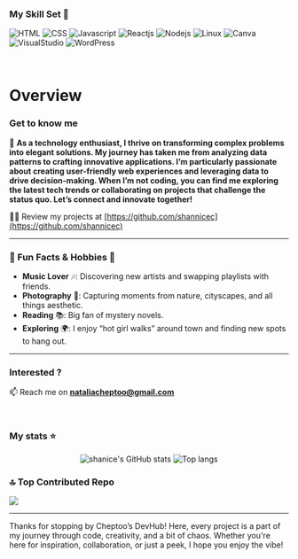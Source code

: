  ### My Skill Set :rocket:
![HTML](https://img.shields.io/badge/HTML-239120?style=for-the-badge&logo=html5&logoColor=white)
![CSS](https://img.shields.io/badge/css3-%1572B6.svg?style=for-the-badge&logo=css3&logoColor=white&color=1572B6)
![Javascript](https://img.shields.io/badge/javscript-%F7DF1E.svg?style=for-the-badge&logo=javascript&logoColor=black&color=F7DF1E)
![Reactjs](https://img.shields.io/badge/React-20232A?style=for-the-badge&logo=react&logoColor=61DAFB)
![Nodejs](https://img.shields.io/badge/Node.js-43853D?style=for-the-badge&logo=node.js&logoColor=white)
![Linux](https://img.shields.io/badge/Linux-FCC624?style=for-the-badge&logo=linux&logoColor=black)
![Canva](https://img.shields.io/badge/Canva-%2300C4CC.svg?&style=for-the-badge&logo=Canva&logoColor=white)
![VisualStudio](https://img.shields.io/badge/Visual_Studio-5C2D91?style=for-the-badge&logo=visual%20studio&logoColor=white)
![WordPress](https://img.shields.io/badge/WordPress-%23117AC9.svg?style=for-the-badge&logo=WordPress&logoColor=white) 

</p>

<br/>

<!-- 
  -- SECTION: OVERVIEW
  -- 
  -->

<h1>Overview</h1>

### Get to know me

💬  **As a technology enthusiast, I thrive on transforming complex problems into elegant solutions. My journey has taken me from analyzing data patterns to crafting innovative applications. I’m particularly passionate about creating user-friendly web experiences and leveraging data to drive decision-making. When I’m not coding, you can find me exploring the latest tech trends or collaborating on projects that challenge the status quo. Let’s connect and innovate together!**

👨‍💻 Review my projects at [https://github.com/shannicec](https://github.com/shannicec)

---

### 💖 Fun Facts & Hobbies 🎀

- **Music Lover** 🎶: Discovering new artists and swapping playlists with friends.
- **Photography** 📸: Capturing moments from nature, cityscapes, and all things aesthetic.
- **Reading** 📚: Big fan of mystery novels.
- **Exploring** 🌍: I enjoy “hot girl walks” around town and finding new spots to hang out.

---

### Interested ?

📫 Reach me on **nataliacheptoo@gmail.com**

<br />

### My stats ⭐

<div align="center">
<img alt="shanice's GitHub stats" src="https://github-readme-stats.vercel.app/api?username=shannicec&show_icons=true&theme=transparent"/>
<img alt="Top langs" src="https://github-readme-stats.vercel.app/api/top-langs/?username=shannicec&layout=compact&&langs_count=8"/>
</div>

### 🔝 Top Contributed Repo
![](https://github-contributor-stats.vercel.app/api?username=shannicec&limit=5&theme=dark&combine_all_yearly_contributions=true)

---

Thanks for stopping by Cheptoo’s DevHub! Here, every project is a part of my journey through code, creativity, and a bit of chaos. Whether you're here for inspiration, collaboration, or just a peek, I hope you enjoy the vibe!

<!-- END -->
